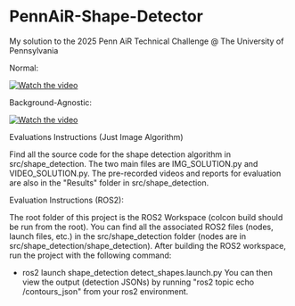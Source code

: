 # PennAiR-Shape-Detector
My solution to the 2025 Penn AiR Technical Challenge @ The University of Pennsylvania

Normal:

[![Watch the video](https://drive.google.com/thumbnail?id=1Wq8kXJFXGGS9ta9b8pQ3arzIlol385sa)](https://drive.google.com/file/d/1Wq8kXJFXGGS9ta9b8pQ3arzIlol385sa/view?usp=drive_link)

Background-Agnostic:

[![Watch the video](https://drive.google.com/thumbnail?id=1ZOV96D86TyChuhMY4ZsTb-QSBo6OWIHw)](https://drive.google.com/file/d/1ZOV96D86TyChuhMY4ZsTb-QSBo6OWIHw/view?usp=drive_link)

Evaluations Instructions (Just Image Algorithm)

Find all the source code for the shape detection algorithm in src/shape_detection. The two main files are IMG_SOLUTION.py and VIDEO_SOLUTION.py. The pre-recorded videos and reports for evaluation are also in the "Results" folder in src/shape_detection.

Evaluation Instructions (ROS2):

The root folder of this project is the ROS2 Workspace (colcon build should be run from the root). You can find all the associated ROS2 files (nodes, launch files, etc.) in the src/shape_detection folder (nodes are in src/shape_detection/shape_detection). After building the ROS2 workspace, run the project with the following command:
- ros2 launch shape_detection detect_shapes.launch.py
You can then view the output (detection JSONs) by running "ros2 topic echo /contours_json" from your ros2 environment.
